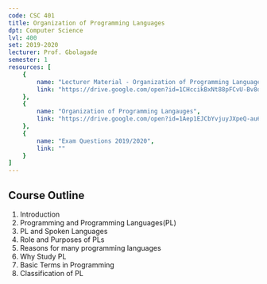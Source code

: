 ```yaml
---
code: CSC 401
title: Organization of Programming Languages
dpt: Computer Science
lvl: 400
set: 2019-2020
lecturer: Prof. Gbolagade
semester: 1
resources: [
    {
        name: "Lecturer Material - Organization of Programming Languages",
        link: "https://drive.google.com/open?id=1CHccikBxNt88pFCvU-Bv8dKqFZKoKg5Q"
    },
    {
        name: "Organization of Programming Langauges",
        link: "https://drive.google.com/open?id=1Aep1EJCbYvjuyJXpeQ-au6tG8tYJui21"
    },
    {
        name: "Exam Questions 2019/2020",
        link: ""
    }
]
---
```


## Course Outline

1. Introduction
2. Programming and Programming Languages(PL)
3. PL and Spoken Languages
4. Role and Purposes of PLs
5. Reasons for many programming languages
6. Why Study PL
7. Basic Terms in Programming
8. Classification of PL